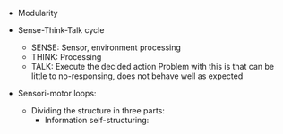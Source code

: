 - Modularity
- Sense-Think-Talk cycle
	- SENSE: Sensor, environment processing
	- THINK: Processing
	- TALK: Execute the decided action
	Problem with this is that can be little to no-responsing, does not behave well as expected

- Sensori-motor loops:
	- Dividing the structure in three parts:
		- Information self-structuring: